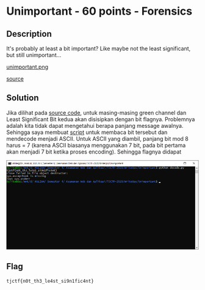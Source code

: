 # Unimportant - 60 points - Forensics

## Description

It's probably at least a bit important? Like maybe not the least significant, but still unimportant...

[unimportant.png](./6996b9ea93971d907329dd61be2a22c50e7608d6c183bfe66bbb621ac338b51b_unimportant.png)

[source](./6b90153752e1f3c51c9e07f2e6f182eef25edcb59101c5f0f4c8a6b815029b08_encode.py)

## Solution

Jika dilihat pada [source code](./6b90153752e1f3c51c9e07f2e6f182eef25edcb59101c5f0f4c8a6b815029b08_encode.py), untuk masing-masing green channel dan Least Significant Bit kedua akan disisipkan dengan bit flagnya. Problemnya adalah kita tidak dapat mengetahui berapa panjang message awalnya. Sehingga saya membuat [script](./decode.py) untuk membaca bit tersebut dan mendecode menjadi ASCII. Untuk ASCII yang diambil, panjang bit mod 8 harus = 7 (karena ASCII biasanya menggunakan 7 bit, pada bit pertama akan menjadi 7 bit ketika proses encoding). Sehingga flagnya didapat

![flag.png](./flag.png)

## Flag

```
tjctf{n0t_th3_le4st_si9n1fic4nt}
```